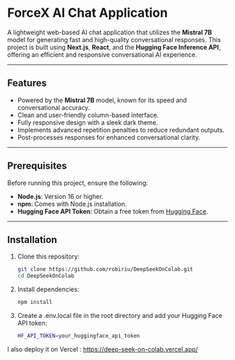 # ForceX AI Chat Application

A lightweight web-based AI chat application that utilizes the **Mistral 7B** model for generating fast and high-quality conversational responses. This project is built using **Next.js**, **React**, and the **Hugging Face Inference API**, offering an efficient and responsive conversational AI experience.

---

## Features
- Powered by the **Mistral 7B** model, known for its speed and conversational accuracy.
- Clean and user-friendly column-based interface.
- Fully responsive design with a sleek dark theme.
- Implements advanced repetition penalties to reduce redundant outputs.
- Post-processes responses for enhanced conversational clarity.

---

## Prerequisites
Before running this project, ensure the following:
- **Node.js**: Version 16 or higher.
- **npm**: Comes with Node.js installation.
- **Hugging Face API Token**: Obtain a free token from [Hugging Face](https://huggingface.co).

---

## Installation
1. Clone this repository:
   ```bash
   git clone https://github.com/robiriu/DeepSeekOnColab.git
   cd DeepSeekOnColab

2. Install dependencies:
    ```bash
    npm install

3. Create a .env.local file in the root directory and add your Hugging Face API token:
    ```bash
    HF_API_TOKEN=your_huggingface_api_token

I also deploy it on Vercel : https://deep-seek-on-colab.vercel.app/

